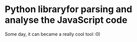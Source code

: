 Python libraryfor parsing and analyse the JavaScript code
============================================

Some day, it can became a really cool tool :0)

